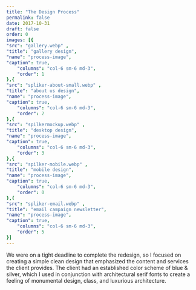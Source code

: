 ```yaml
---
title: "The Design Process"
permalink: false
date: 2017-10-31
draft: false
order: 0
images: [{
"src": "gallery.webp" ,
"title": "gallery design",
"name": "process-image",
"caption": true,
    "columns": "col-6 sm-6 md-3",
    "order": 1
},{
"src": "spliker-about-small.webp" ,
"title": "about us design",
"name": "process-image",
"caption": true,
    "columns": "col-6 sm-6 md-3",
    "order": 2
},{
"src": "spilkermockup.webp" ,
"title": "desktop design",
"name": "process-image",
"caption": true,
    "columns": "col-6 sm-6 md-3",
    "order": 3
},{
"src": "spilker-mobile.webp" ,
"title": "mobile design",
"name": "process-image",
"caption": true,
    "columns": "col-6 sm-6 md-3",
    "order": 0
},{
"src": "spliker-email.webp" ,
"title": "email campaign newsletter",
"name": "process-image",
"caption": true,
    "columns": "col-6 sm-6 md-3",
    "order": 5
}]
---
```

We were on a tight deadline to complete the redesign, so I focused on creating a simple clean design that emphasized the content and services the client provides. The client had an established color scheme of blue & silver, which I used in conjunction with architectural serif fonts to create a feeling of monumental design, class, and luxurious architecture.